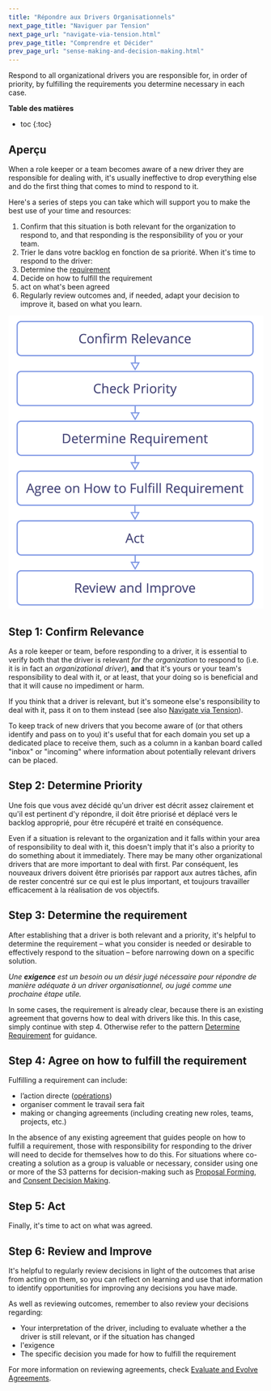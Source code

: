 ```yaml
---
title: "Répondre aux Drivers Organisationnels"
next_page_title: "Naviguer par Tension"
next_page_url: "navigate-via-tension.html"
prev_page_title: "Comprendre et Décider"
prev_page_url: "sense-making-and-decision-making.html"
---
```



<div class="card summary"><div class="card-body">Respond to all organizational drivers you are responsible for, in order of priority, by fulfilling the requirements you determine necessary in each case.
</div></div>


**Table des matières**

* toc
{:toc}


## Aperçu

When a role keeper or a team becomes aware of a new driver they are responsible for dealing with, it's usually ineffective to drop everything else and do the first thing that comes to mind to respond to it.

Here's a series of steps you can take which will support you to make the best use of your time and resources:


1. Confirm that this situation is both relevant for the organization to respond to, and that responding is the responsibility of you or your team.
2. Trier le dans votre backlog en fonction de sa priorité. When it's time to respond to the driver:
3. Determine the <a href="glossary.html#entry-requirement" class="glossary-tooltip" data-toggle="tooltip" title="Exigence: Un besoin ou un désir jugé nécessaire pour répondre de manière adéquate à un driver organisationnel, ou jugé comme une prochaine étape utile.">requirement</a>
4. Decide on how to fulfill the requirement
5. act on what's been agreed
6. Regularly review outcomes and, if needed, adapt your decision to improve it, based on what you learn.


![Respond to Organziational Drivers](img/process/respond-to-org-drivers.png)


## Step 1: Confirm Relevance

As a role keeper or team, before responding to a driver, it is essential to verify both that the driver is relevant _for the organization_ to respond to (i.e. it is in fact an _organizational driver_), **and** that it's yours or your team's responsibility to deal with it, or at least, that your doing so is beneficial and that it will cause no impediment or harm.

If you think that a driver is relevant, but it's someone else's responsibility to deal with it, pass it on to them instead (see also [Navigate via Tension](navigate-via-tension.html)).

To keep track of new drivers that you become aware of (or that others identify and pass on to you) it's useful that for each domain you set up a dedicated place to receive them, such as a column in a kanban board called "inbox" or "incoming" where information about potentially relevant drivers can be placed.


## Step 2: Determine Priority

Une fois que vous avez décidé qu'un driver est décrit assez clairement et qu'il est pertinent d'y répondre, il doit être priorisé et déplacé vers le backlog approprié, pour être récupéré et traité en conséquence.

Even if a situation is relevant to the organization and it falls within your area of responsibility to deal with it, this doesn't imply that it's also a priority to do something about it immediately. There may be many other organizational drivers that are more important to deal with first. Par conséquent, les nouveaux drivers doivent être priorisés par rapport aux autres tâches, afin de rester concentré sur ce qui est le plus important, et toujours travailler efficacement à la réalisation de vos objectifs.


## Step 3: Determine the requirement

After establishing that a driver is both relevant and a priority, it's helpful to determine the requirement – what you consider is needed or desirable to effectively respond to the situation – before narrowing down on a specific solution.

_Une **exigence** est un besoin ou un désir jugé nécessaire pour répondre de manière adéquate à un driver organisationnel, ou jugé comme une prochaine étape utile._

In some cases, the requirement is already clear, because there is an existing agreement that governs how to deal with drivers like this. In this case, simply continue with step 4. Otherwise refer to the pattern [Determine Requirement](determine-requirements.html) for guidance.


## Step 4: Agree on how to fulfill the requirement

Fulfilling a requirement can include:

-   l’action directe (<a href="glossary.html#entry-operations" class="glossary-tooltip" data-toggle="tooltip" title="Opérations: Faire le travail et organiser les activités du quotidien selon les contraintes définies par la gouvernance.">opérations</a>)
-   organiser comment le travail sera fait
-   making or changing agreements (including creating new roles, teams, projects, etc.)

In the absence of any existing agreement that guides people on how to fulfill a requirement, those with responsibility for responding to the driver will need to decide for themselves how to do this. For situations where co-creating a solution as a group is valuable or necessary, consider using one or more of the S3 patterns for decision-making such as [Proposal Forming](proposal-forming.html), and [Consent Decision Making](consent-decision-making.html).


## Step 5: Act

Finally, it's time to act on what was agreed.


## Step 6: Review and Improve

It's helpful to regularly review decisions in light of the outcomes that arise from acting on them, so you can reflect on learning and use that information to identify opportunities for improving any decisions you have made.

As well as reviewing outcomes, remember to also review your decisions regarding:


-   Your interpretation of the driver, including to evaluate whether a the driver is still relevant, or if the situation has changed
-   l'exigence
-   The specific decision you made for how to fulfill the requirement

For more information on reviewing agreements, check [Evaluate and Evolve Agreements](evaluate-and-evolve-agreements.html).

